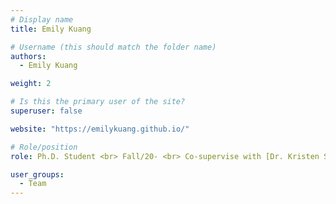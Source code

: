 ```yaml
---
# Display name
title: Emily Kuang

# Username (this should match the folder name)
authors:
  - Emily Kuang

weight: 2

# Is this the primary user of the site?
superuser: false

website: "https://emilykuang.github.io/"

# Role/position
role: Ph.D. Student <br> Fall/20- <br> Co-supervise with [Dr. Kristen Shinohara](https://kristenshinohara.com/)

user_groups:
  - Team
---
```

